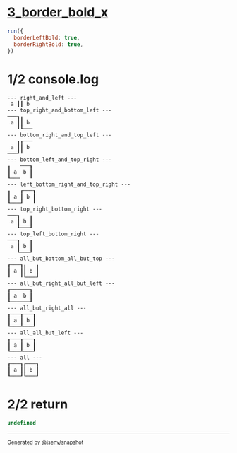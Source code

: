 # [3_border_bold_x](../../table_2_cells_same_row.test.mjs#L143)

```js
run({
  borderLeftBold: true,
  borderRightBold: true,
})
```

# 1/2 console.log

```console
--- right_and_left ---
 a ┃┃ b 
--- top_right_and_bottom_left ---
───┒╻   
 a ┃┃ b 
   ╹┖───
--- bottom_right_and_top_left ---
   ╻┎───
 a ┃┃ b 
───┚╹   
--- bottom_left_and_top_right ---
╻   ───┒
┃ a  b ┃
┖───   ╹
--- left_bottom_right_and_top_right ---
╻   ┎───┒
┃ a ┃ b ┃
┖───┚   ╹
--- top_right_bottom_right ---
───┒   ╻
 a ┃ b ┃
   ┖───┚
--- top_left_bottom_right ---
───┒   ╻
 a ┃ b ┃
   ┖───┚
--- all_but_bottom_all_but_top ---
┎───┒╻   ╻
┃ a ┃┃ b ┃
╹   ╹┖───┚
--- all_but_right_all_but_left ---
┎──────┒
┃ a  b ┃
┖──────┚
--- all_but_right_all ---
┎───┰───┒
┃ a ┃ b ┃
┖───┸───┚
--- all_all_but_left ---
┎───┰───┒
┃ a ┃ b ┃
┖───┸───┚
--- all ---
┎───┒┎───┒
┃ a ┃┃ b ┃
┖───┚┖───┚
```

# 2/2 return

```js
undefined
```

---

<sub>
  Generated by <a href="https://github.com/jsenv/core/tree/main/packages/independent/snapshot">@jsenv/snapshot</a>
</sub>
